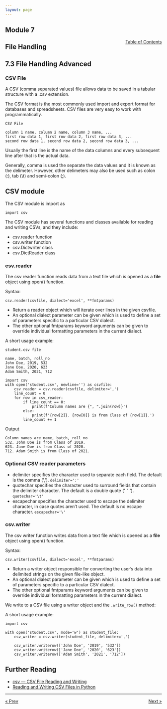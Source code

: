 ```yaml
---
layout: page
---
```


## Module 7

<a href="../../../toc" style="float: right;" target="_blank">Table of Contents</a>

## File Handling

## 7.3 File Handling Advanced

### CSV File

A CSV (comma separated values) file allows data to be saved in a tabular structure with a .csv extension. 

The CSV format is the most commonly used import and export format for databases and spreadsheets. CSV files are very easy to work with programmatically. 

	CSV File

	column 1 name, column 2 name, column 3 name, ...
	first row data 1, first row data 2, first row data 3, ...
	second row data 1, second row data 2, second row data 3, ...

Usually the first line is the name of the data columns and every subsequent line after that is the actual data.

Generally, comma is used the separate the data values and it is known as the delimeter. However, other delimeters may also be used such as colon (:), tab (\t) and semi-colon (;).

## CSV module

The CSV module is import as

	import csv

The CSV module has several functions and classes available for reading and writing CSVs, and they include:

* csv.reader function
* csv.writer function
* csv.Dictwriter class
* csv.DictReader class

### csv.reader

The csv reader function reads data from a text file which is opened as a **file** object using open() function. 

Syntax:

	csv.reader(csvfile, dialect='excel', **fmtparams)

* Return a reader object which will iterate over lines in the given csvfile.  
* An optional dialect parameter can be given which is used to define a set of parameters specific to a particular CSV dialect.
* The other optional fmtparams keyword arguments can be given to override individual formatting parameters in the current dialect.

A short usage example:

	student.csv file

	name, batch, roll_no
	John Doe, 2019, 532
	Jane Doe, 2020, 623
	Adam Smith, 2021, 712

	import csv
	with open('student.csv', newline='') as csvfile:
		csv_reader = csv.reader(csvfile, delimiter=',')
		line_count = 0
		for row in csv_reader:
			if line_count == 0:
				print(f'Column names are {", ".join(row)}')
			else:
				print(f'{row[2]}. {row[0]} is from Class of {row[1]}.')
			line_count += 1

Output

	Column names are name, batch, roll_no
	532. John Doe is from Class of 2019.
	623. Jane Doe is from Class of 2020.
	712. Adam Smith is from Class of 2021.

### Optional CSV reader parameters

* delimiter specifies the character used to separate each field. The default is the comma (',').
 `delimiter=':'`
* quotechar specifies the character used to surround fields that contain the delimiter character. The default is a double quote (' " '). `quotechar='\t'`
* escapechar specifies the character used to escape the delimiter character, in case quotes aren’t used. The default is no escape character. `escapechar='\'`

### csv.writer

The csv writer function writes data from a text file which is opened as a **file** object using open() function.

Syntax:

	csv.writer(csvfile, dialect='excel', **fmtparams)

* Return a writer object responsible for converting the user’s data into delimited strings on the given file-like object. 
* An optional dialect parameter can be given which is used to define a set of parameters specific to a particular CSV dialect.
* The other optional fmtparams keyword arguments can be given to override individual formatting parameters in the current dialect.

We write to a CSV file using a writer object and the `.write_row()` method:

A short usage example:

	import csv

	with open('student.csv', mode='w') as student_file:
		csv_writer = csv.writer(student_file, delimiter=',')

		csv_writer.writerow(['John Doe', '2019', '532'])
		csv_writer.writerow(['Jane Doe', '2020', '623'])
		csv_writer.writerow(['Adam Smith', '2021', '712'])

## Further Reading

* [csv — CSV File Reading and Writing](https://docs.python.org/3/library/csv.html)
* [Reading and Writing CSV Files in Python](https://realpython.com/python-csv/)

<hr>
<a href="../file-handling-basic" style="float:left;"> &laquo; Prev </a>
<a href="../../../module/8/class-and-object" style="float:right;"> Next &raquo; </a>


	

